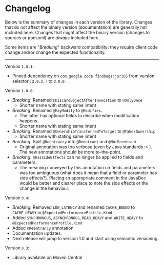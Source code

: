 Changelog
=========

Below is the summary of changes in each version of the library. Changes that do
not affect the binary version (documentation) are generally not included here.
Changes that might affect the binary version (changes to sources or pom.xml) are
*always* included here.

Some items are "*Breaking*" backward compatibility: they require client code
change and/or change the expected functionality.

-----

Version `1.0.1`:

* Pinned dependency on `com.google.code.findbugs:jsr305` from version selector `[2.0.2,)` to `3.0.0`.


Version `1.0.0`:

* *Breaking*: Renamed `@DiscardObjectAfterInvocation` to `@OnlyOnce`
  * Shorter name with stating same intent
* *Breaking*: Renamed `@MayModify` to `@Modifies`. 
  * The latter has optional fields to describe when modification happens.
  * Shorter name with stating same intent
* *Breaking*:  Renamed `@OwnershipTransferredToTarget` to `@TakesOwnership`
  * Shorter name with stating same intent
* *Breaking*: Split `@Reentrancy` into `@Reentrant` and `@NotReentrant`
  * Original annotation was too verbose (even by Java standards :> ). The new annotations
    should be more to-the-point.
* *Breaking*: `@HasSideEffects` can no longer be applied to fields and parameters.
  * The meaning conveyed by this annotation on fields and parameters was too ambiguous (what does it mean that a field 
    or parameter has side effects?). Placing an appropriate comment in the JavaDoc would be better and clearer place 
    to note the side effects or the change in the behaviour.


Version `0.4`:

* *Breaking*: Removed `LOW_LATENCY` and renamed `CACHE_BOUND` to `CACHE_HEAVY`
  in `@ExpectedPerformanceProfile.Kind`
* Added `SYNCHRONOUS`, `ASYNCHRONOUS`, `READ_HEAVY` and `WRITE_HEAVY` to
  `@ExpectedPerformanceProfile.Kind`
* Added `@Reentrancy` annotation
* Documentation updates.
* Next release will jump to version 1.0 and start using semantic versioning.


Version `0.3`:
* Library available on Maven Central
